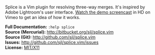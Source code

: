 Splice is a Vim plugin for resolving three-way merges.  It's inspired by Adobe
Lightroom's user interface.  [Watch the demo screencast][screencast] in HD on
Vimeo to get an idea of how it works.

**Full Documentation:** `:help splice`  
**Source (Mercurial):** <http://bitbucket.org/sjl/splice.vim>  
**Source (Git):** <http://github.com/sjl/splice.vim>  
**Issues:** <http://github.com/sjl/splice.vim/issues>  
**License:** [MIT/X11][license]

[license]: http://www.opensource.org/licenses/mit-license.php
[screencast]: http://vimeo.com/25764692
